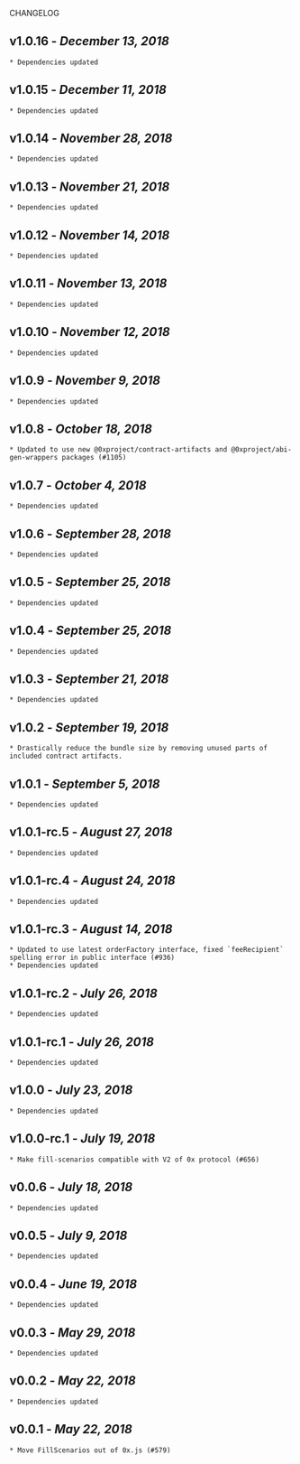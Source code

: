 <!--
changelogUtils.file is auto-generated using the monorepo-scripts package. Don't edit directly.
Edit the package's CHANGELOG.json file only.
-->

CHANGELOG

## v1.0.16 - _December 13, 2018_

    * Dependencies updated

## v1.0.15 - _December 11, 2018_

    * Dependencies updated

## v1.0.14 - _November 28, 2018_

    * Dependencies updated

## v1.0.13 - _November 21, 2018_

    * Dependencies updated

## v1.0.12 - _November 14, 2018_

    * Dependencies updated

## v1.0.11 - _November 13, 2018_

    * Dependencies updated

## v1.0.10 - _November 12, 2018_

    * Dependencies updated

## v1.0.9 - _November 9, 2018_

    * Dependencies updated

## v1.0.8 - _October 18, 2018_

    * Updated to use new @0xproject/contract-artifacts and @0xproject/abi-gen-wrappers packages (#1105)

## v1.0.7 - _October 4, 2018_

    * Dependencies updated

## v1.0.6 - _September 28, 2018_

    * Dependencies updated

## v1.0.5 - _September 25, 2018_

    * Dependencies updated

## v1.0.4 - _September 25, 2018_

    * Dependencies updated

## v1.0.3 - _September 21, 2018_

    * Dependencies updated

## v1.0.2 - _September 19, 2018_

    * Drastically reduce the bundle size by removing unused parts of included contract artifacts.

## v1.0.1 - _September 5, 2018_

    * Dependencies updated

## v1.0.1-rc.5 - _August 27, 2018_

    * Dependencies updated

## v1.0.1-rc.4 - _August 24, 2018_

    * Dependencies updated

## v1.0.1-rc.3 - _August 14, 2018_

    * Updated to use latest orderFactory interface, fixed `feeRecipient` spelling error in public interface (#936)
    * Dependencies updated

## v1.0.1-rc.2 - _July 26, 2018_

    * Dependencies updated

## v1.0.1-rc.1 - _July 26, 2018_

    * Dependencies updated

## v1.0.0 - _July 23, 2018_

    * Dependencies updated

## v1.0.0-rc.1 - _July 19, 2018_

    * Make fill-scenarios compatible with V2 of 0x protocol (#656)

## v0.0.6 - _July 18, 2018_

    * Dependencies updated

## v0.0.5 - _July 9, 2018_

    * Dependencies updated

## v0.0.4 - _June 19, 2018_

    * Dependencies updated

## v0.0.3 - _May 29, 2018_

    * Dependencies updated

## v0.0.2 - _May 22, 2018_

    * Dependencies updated

## v0.0.1 - _May 22, 2018_

    * Move FillScenarios out of 0x.js (#579)
